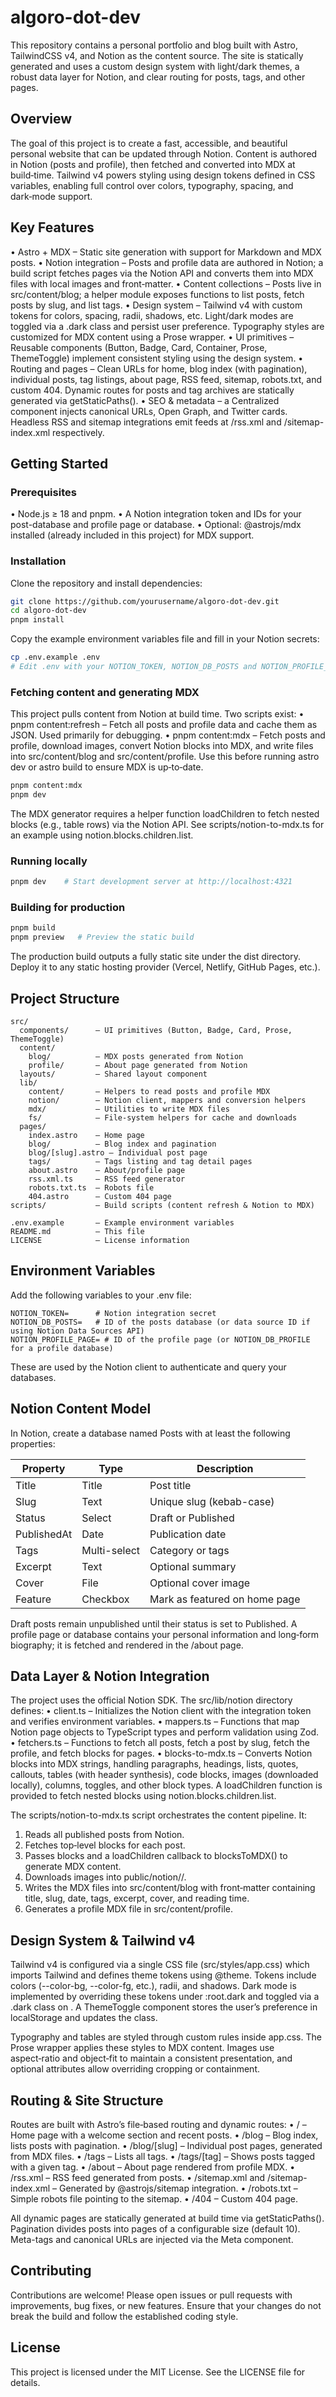 # algoro-dot-dev

This repository contains a personal portfolio and blog built with Astro, TailwindCSS v4, and Notion as the content source.
The site is statically generated and uses a custom design system with light/dark themes, a robust data layer for Notion, and clear routing for posts, tags, and other pages.

## Overview

The goal of this project is to create a fast, accessible, and beautiful personal website that can be updated through Notion.
Content is authored in Notion (posts and profile), then fetched and converted into MDX at build‑time. Tailwind v4 powers styling using design tokens defined in CSS variables, enabling full control over colors, typography, spacing, and dark‑mode support.

## Key Features
•	Astro + MDX – Static site generation with support for Markdown and MDX posts.
•	Notion integration – Posts and profile data are authored in Notion; a build script fetches pages via the Notion API and converts them into MDX files with local images and front‑matter.
•	Content collections – Posts live in src/content/blog; a helper module exposes functions to list posts, fetch posts by slug, and list tags.
•	Design system – Tailwind v4 with custom tokens for colors, spacing, radii, shadows, etc. Light/dark modes are toggled via a .dark class and persist user preference.  Typography styles are customized for MDX content using a Prose wrapper.
•	UI primitives – Reusable components (Button, Badge, Card, Container, Prose, ThemeToggle) implement consistent styling using the design system.
•	Routing and pages – Clean URLs for home, blog index (with pagination), individual posts, tag listings, about page, RSS feed, sitemap, robots.txt, and custom 404.  Dynamic routes for posts and tag archives are statically generated via getStaticPaths().
•	SEO & metadata – a Centralized <Meta> component injects canonical URLs, Open Graph, and Twitter cards.  Headless RSS and sitemap integrations emit feeds at /rss.xml and /sitemap-index.xml respectively.

## Getting Started

### Prerequisites
•	Node.js ≥ 18 and pnpm.
•	A Notion integration token and IDs for your post-database and profile page or database.
•	Optional: @astrojs/mdx installed (already included in this project) for MDX support.

### Installation

Clone the repository and install dependencies:

```bash
git clone https://github.com/yourusername/algoro-dot-dev.git
cd algoro-dot-dev
pnpm install
```

Copy the example environment variables file and fill in your Notion secrets:
```bash
cp .env.example .env
# Edit .env with your NOTION_TOKEN, NOTION_DB_POSTS and NOTION_PROFILE_PAGE (or NOTION_DB_PROFILE)
```

### Fetching content and generating MDX

This project pulls content from Notion at build time.  Two scripts exist:
•	pnpm content:refresh – Fetch all posts and profile data and cache them as JSON.  Used primarily for debugging.
•	pnpm content:mdx – Fetch posts and profile, download images, convert Notion blocks into MDX, and write files into src/content/blog and src/content/profile.  Use this before running astro dev or astro build to ensure MDX is up‑to‑date.

```bash
pnpm content:mdx
pnpm dev
```

The MDX generator requires a helper function loadChildren to fetch nested blocks (e.g., table rows) via the Notion API.  See scripts/notion-to-mdx.ts for an example using notion.blocks.children.list.

### Running locally

```bash
pnpm dev    # Start development server at http://localhost:4321
```

### Building for production

```bash
pnpm build
pnpm preview   # Preview the static build
```

The production build outputs a fully static site under the dist directory.  Deploy it to any static hosting provider (Vercel, Netlify, GitHub Pages, etc.).

## Project Structure

```
src/
  components/      – UI primitives (Button, Badge, Card, Prose, ThemeToggle)
  content/
    blog/          – MDX posts generated from Notion
    profile/       – About page generated from Notion
  layouts/         – Shared layout component
  lib/
    content/       – Helpers to read posts and profile MDX
    notion/        – Notion client, mappers and conversion helpers
    mdx/           – Utilities to write MDX files
    fs/            – File-system helpers for cache and downloads
  pages/
    index.astro    – Home page
    blog/          – Blog index and pagination
    blog/[slug].astro – Individual post page
    tags/          – Tags listing and tag detail pages
    about.astro    – About/profile page
    rss.xml.ts     – RSS feed generator
    robots.txt.ts  – Robots file
    404.astro      – Custom 404 page
scripts/           – Build scripts (content refresh & Notion to MDX)

.env.example       – Example environment variables
README.md          – This file
LICENSE            – License information
```

## Environment Variables

Add the following variables to your .env file:

```
NOTION_TOKEN=      # Notion integration secret
NOTION_DB_POSTS=   # ID of the posts database (or data source ID if using Notion Data Sources API)
NOTION_PROFILE_PAGE= # ID of the profile page (or NOTION_DB_PROFILE for a profile database)
```

These are used by the Notion client to authenticate and query your databases.

## Notion Content Model

In Notion, create a database named Posts with at least the following properties:

| Property    | Type         | Description                   |
|-------------|--------------|-------------------------------|
| Title       | Title        | Post title                    |
| Slug        | Text         | Unique slug (kebab-case)      |
| Status      | Select       | Draft or Published            |
| PublishedAt | Date         | Publication date              |
| Tags        | Multi-select | Category or tags              |
| Excerpt     | Text         | Optional summary              |
| Cover       | File         | Optional cover image          |
| Feature     | Checkbox     | Mark as featured on home page |

Draft posts remain unpublished until their status is set to Published.  A profile page or database contains your personal information and long‑form biography; it is fetched and rendered in the /about page.

## Data Layer & Notion Integration

The project uses the official Notion SDK.  The src/lib/notion directory defines:
•	client.ts – Initializes the Notion client with the integration token and verifies environment variables.
•	mappers.ts – Functions that map Notion page objects to TypeScript types and perform validation using Zod.
•	fetchers.ts – Functions to fetch all posts, fetch a post by slug, fetch the profile, and fetch blocks for pages.
•	blocks-to-mdx.ts – Converts Notion blocks into MDX strings, handling paragraphs, headings, lists, quotes, callouts, tables (with header synthesis), code blocks, images (downloaded locally), columns, toggles, and other block types.  A loadChildren function is provided to fetch nested blocks using notion.blocks.children.list.

The scripts/notion-to-mdx.ts script orchestrates the content pipeline.  It:
1.	Reads all published posts from Notion.
2.	Fetches top‑level blocks for each post.
3.	Passes blocks and a loadChildren callback to blocksToMDX() to generate MDX content.
4.	Downloads images into public/notion/<pageId>/.
5.	Writes the MDX files into src/content/blog with front‑matter containing title, slug, date, tags, excerpt, cover, and reading time.
6.	Generates a profile MDX file in src/content/profile.

## Design System & Tailwind v4

Tailwind v4 is configured via a single CSS file (src/styles/app.css) which imports Tailwind and defines theme tokens using @theme.  Tokens include colors (--color-bg, --color-fg, etc.), radii, and shadows.  Dark mode is implemented by overriding these tokens under :root.dark and toggled via a .dark class on <html>.  A ThemeToggle component stores the user’s preference in localStorage and updates the class.

Typography and tables are styled through custom rules inside app.css.  The Prose wrapper applies these styles to MDX content.  Images use aspect‑ratio and object‑fit to maintain a consistent presentation, and optional attributes allow overriding cropping or containment.

## Routing & Site Structure

Routes are built with Astro’s file‑based routing and dynamic routes:
•	/ – Home page with a welcome section and recent posts.
•	/blog – Blog index, lists posts with pagination.
•	/blog/[slug] – Individual post pages, generated from MDX files.
•	/tags – Lists all tags.
•	/tags/[tag] – Shows posts tagged with a given tag.
•	/about – About page rendered from profile MDX.
•	/rss.xml – RSS feed generated from posts.
•	/sitemap.xml and /sitemap-index.xml – Generated by @astrojs/sitemap integration.
•	/robots.txt – Simple robots file pointing to the sitemap.
•	/404 – Custom 404 page.

All dynamic pages are statically generated at build time via getStaticPaths().  Pagination divides posts into pages of a configurable size (default 10).  Meta-tags and canonical URLs are injected via the Meta component.

## Contributing

Contributions are welcome!  Please open issues or pull requests with improvements, bug fixes, or new features.  Ensure that your changes do not break the build and follow the established coding style.

## License

This project is licensed under the MIT License.  See the LICENSE file for details.
